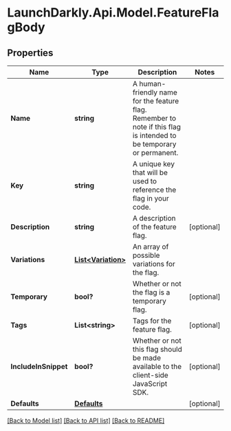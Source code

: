 # LaunchDarkly.Api.Model.FeatureFlagBody
## Properties

Name | Type | Description | Notes
------------ | ------------- | ------------- | -------------
**Name** | **string** | A human-friendly name for the feature flag. Remember to note if this flag is intended to be temporary or permanent. | 
**Key** | **string** | A unique key that will be used to reference the flag in your code. | 
**Description** | **string** | A description of the feature flag. | [optional] 
**Variations** | [**List&lt;Variation&gt;**](Variation.md) | An array of possible variations for the flag. | 
**Temporary** | **bool?** | Whether or not the flag is a temporary flag. | [optional] 
**Tags** | **List&lt;string&gt;** | Tags for the feature flag. | [optional] 
**IncludeInSnippet** | **bool?** | Whether or not this flag should be made available to the client-side JavaScript SDK. | [optional] 
**Defaults** | [**Defaults**](Defaults.md) |  | [optional] 

[[Back to Model list]](../README.md#documentation-for-models) [[Back to API list]](../README.md#documentation-for-api-endpoints) [[Back to README]](../README.md)

